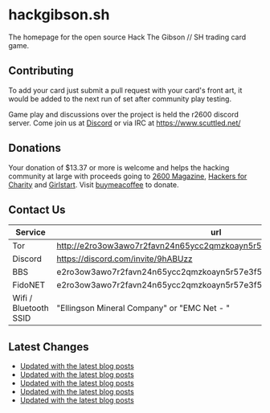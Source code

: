 # hackgibson.sh
The homepage for the open source Hack The Gibson // SH trading card game.


## Contributing

To add your card just submit a pull request with your card's front art, it would be added to the next run of set after community play testing.

Game play and discussions over the project is held the r2600 discord server. Come join us at [Discord](https://discord.com/invite/9hABUzz) or via IRC at https://www.scuttled.net/


## Donations

Your donation of $13.37 or more is welcome and helps the hacking community at large with proceeds going to [2600 Magazine](https://2600.com/), [Hackers for Charity](https://hackersforcharity.org) and [Girlstart](https://girlstart.org).  Visit [buymeacoffee](https://www.buymeacoffee.com/hackgibson.sh) to donate.


## Contact Us

Service | url
-|-
Tor | http://e2ro3ow3awo7r2favn24n65ycc2qmzkoayn5r57e3f56nvjwdcgg32ad.onion
Discord | https://discord.com/invite/9hABUzz
BBS | e2ro3ow3awo7r2favn24n65ycc2qmzkoayn5r57e3f56nvjwdcgg32ad.onion:23
FidoNET | e2ro3ow3awo7r2favn24n65ycc2qmzkoayn5r57e3f56nvjwdcgg32ad.onion:24554
Wifi / Bluetooth SSID | "Ellingson Mineral Company" or "EMC Net - <fidonet address>"

## Latest Changes
<!-- BLOG-POST-LIST:START -->
- [Updated with the latest blog posts](https://github.com/DFW2600/hackgibson.sh/commit/0ddd61f9ab41e821e99549a66b6ecaa790a9fccd)
- [Updated with the latest blog posts](https://github.com/DFW2600/hackgibson.sh/commit/9fe6e0c42d927c05381faef60071ff3e1dcdfcbc)
- [Updated with the latest blog posts](https://github.com/DFW2600/hackgibson.sh/commit/50982b14613e563191added353070695114deb1d)
- [Updated with the latest blog posts](https://github.com/DFW2600/hackgibson.sh/commit/aca8265a17b8dd0cfd85886bd41da29c9bde04ee)
- [Updated with the latest blog posts](https://github.com/DFW2600/hackgibson.sh/commit/d6d97c22d64a0c84525f0b7dce8f6f448805199d)
<!-- BLOG-POST-LIST:END -->
